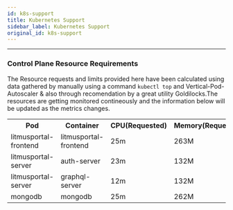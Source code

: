 ```yaml
---
id: k8s-support
title: Kubernetes Support
sidebar_label: Kubernetes Support
original_id: k8s-support
---
```


---

### Control Plane Resource Requirements

The Resource requests and limits provided here have been calculated using data gathered by manually using a command `kubectl top` and Vertical-Pod-Autoscaler & also through recomendation by a great utility Goldilocks.The resources are getting monitored contineously and the information below will be updated as the metrics changes.

<table>
   <tr>
      <th>Pod</th>
      <th>Container</th>
      <th>CPU(Requested)</th>
      <th>Memory(Requested)</th>
   </tr>
   <tr>
   <td>litmusportal-frontend</td>
   <td>litmusportal-frontend</td>
   <td>25m</td>
   <td>263M</td>
   </tr>
   <tr>
   <td>litmusportal-server</td>
   <td>auth-server</td>
   <td>23m</td>
   <td>132M</td>
   </tr>
   <tr>
   <td>litmusportal-server</td>
   <td>graphql-server</td>
   <td>12m</td>
   <td>132M</td>
   </tr>
   <tr>
   <td>mongodb</td>
   <td>mongodb</td>
   <td>25m</td>
   <td>262M</td>
   </tr>
</table>
